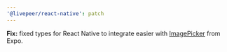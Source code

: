 ```yaml
---
'@livepeer/react-native': patch
---
```


**Fix:** fixed types for React Native to integrate easier with [ImagePicker](https://docs.expo.dev/versions/latest/sdk/imagepicker/) from Expo.
